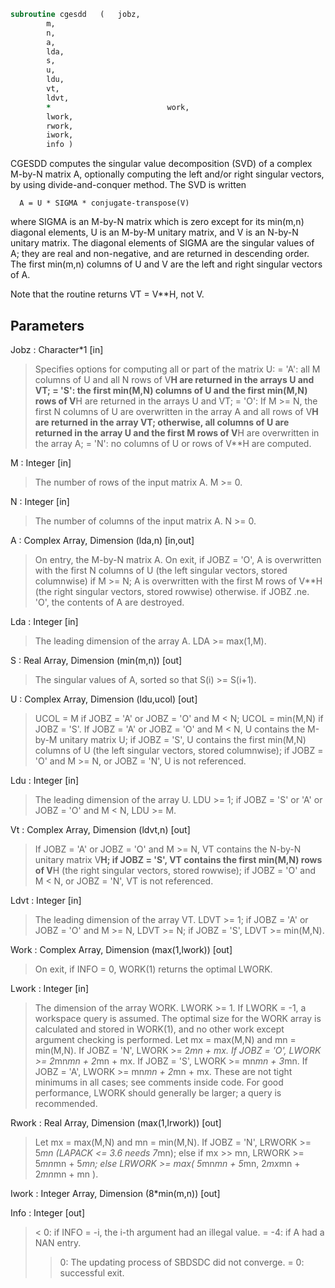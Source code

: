 ```fortran
subroutine cgesdd	(	jobz,
		m,
		n,
		a,
		lda,
		s,
		u,
		ldu,
		vt,
		ldvt,
		*                          work,
		lwork,
		rwork,
		iwork,
		info )
```

 CGESDD computes the singular value decomposition (SVD) of a complex
 M-by-N matrix A, optionally computing the left and/or right singular
 vectors, by using divide-and-conquer method. The SVD is written

      A = U * SIGMA * conjugate-transpose(V)

 where SIGMA is an M-by-N matrix which is zero except for its
 min(m,n) diagonal elements, U is an M-by-M unitary matrix, and
 V is an N-by-N unitary matrix.  The diagonal elements of SIGMA
 are the singular values of A; they are real and non-negative, and
 are returned in descending order.  The first min(m,n) columns of
 U and V are the left and right singular vectors of A.

 Note that the routine returns VT = V**H, not V.


## Parameters
Jobz : Character*1 [in]
> Specifies options for computing all or part of the matrix U:
> = 'A':  all M columns of U and all N rows of V**H are
> returned in the arrays U and VT;
> = 'S':  the first min(M,N) columns of U and the first
> min(M,N) rows of V**H are returned in the arrays U
> and VT;
> = 'O':  If M >= N, the first N columns of U are overwritten
> in the array A and all rows of V**H are returned in
> the array VT;
> otherwise, all columns of U are returned in the
> array U and the first M rows of V**H are overwritten
> in the array A;
> = 'N':  no columns of U or rows of V**H are computed.

M : Integer [in]
> The number of rows of the input matrix A.  M >= 0.

N : Integer [in]
> The number of columns of the input matrix A.  N >= 0.

A : Complex Array, Dimension (lda,n) [in,out]
> On entry, the M-by-N matrix A.
> On exit,
> if JOBZ = 'O',  A is overwritten with the first N columns
> of U (the left singular vectors, stored
> columnwise) if M >= N;
> A is overwritten with the first M rows
> of V**H (the right singular vectors, stored
> rowwise) otherwise.
> if JOBZ .ne. 'O', the contents of A are destroyed.

Lda : Integer [in]
> The leading dimension of the array A.  LDA >= max(1,M).

S : Real Array, Dimension (min(m,n)) [out]
> The singular values of A, sorted so that S(i) >= S(i+1).

U : Complex Array, Dimension (ldu,ucol) [out]
> UCOL = M if JOBZ = 'A' or JOBZ = 'O' and M < N;
> UCOL = min(M,N) if JOBZ = 'S'.
> If JOBZ = 'A' or JOBZ = 'O' and M < N, U contains the M-by-M
> unitary matrix U;
> if JOBZ = 'S', U contains the first min(M,N) columns of U
> (the left singular vectors, stored columnwise);
> if JOBZ = 'O' and M >= N, or JOBZ = 'N', U is not referenced.

Ldu : Integer [in]
> The leading dimension of the array U.  LDU >= 1;
> if JOBZ = 'S' or 'A' or JOBZ = 'O' and M < N, LDU >= M.

Vt : Complex Array, Dimension (ldvt,n) [out]
> If JOBZ = 'A' or JOBZ = 'O' and M >= N, VT contains the
> N-by-N unitary matrix V**H;
> if JOBZ = 'S', VT contains the first min(M,N) rows of
> V**H (the right singular vectors, stored rowwise);
> if JOBZ = 'O' and M < N, or JOBZ = 'N', VT is not referenced.

Ldvt : Integer [in]
> The leading dimension of the array VT.  LDVT >= 1;
> if JOBZ = 'A' or JOBZ = 'O' and M >= N, LDVT >= N;
> if JOBZ = 'S', LDVT >= min(M,N).

Work : Complex Array, Dimension (max(1,lwork)) [out]
> On exit, if INFO = 0, WORK(1) returns the optimal LWORK.

Lwork : Integer [in]
> The dimension of the array WORK. LWORK >= 1.
> If LWORK = -1, a workspace query is assumed.  The optimal
> size for the WORK array is calculated and stored in WORK(1),
> and no other work except argument checking is performed.
> Let mx = max(M,N) and mn = min(M,N).
> If JOBZ = 'N', LWORK >= 2*mn + mx.
> If JOBZ = 'O', LWORK >= 2*mn*mn + 2*mn + mx.
> If JOBZ = 'S', LWORK >=   mn*mn + 3*mn.
> If JOBZ = 'A', LWORK >=   mn*mn + 2*mn + mx.
> These are not tight minimums in all cases; see comments inside code.
> For good performance, LWORK should generally be larger;
> a query is recommended.

Rwork : Real Array, Dimension (max(1,lrwork)) [out]
> Let mx = max(M,N) and mn = min(M,N).
> If JOBZ = 'N',    LRWORK >= 5*mn (LAPACK <= 3.6 needs 7*mn);
> else if mx >> mn, LRWORK >= 5*mn*mn + 5*mn;
> else              LRWORK >= max( 5*mn*mn + 5*mn,
> 2*mx*mn + 2*mn*mn + mn ).

Iwork : Integer Array, Dimension (8*min(m,n)) [out]

Info : Integer [out]
> <  0:  if INFO = -i, the i-th argument had an illegal value.
> = -4:  if A had a NAN entry.
> >  0:  The updating process of SBDSDC did not converge.
> =  0:  successful exit.

